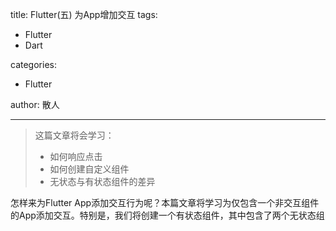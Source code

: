 title: Flutter(五) 为App增加交互
tags:
  - Flutter
  - Dart

categories:
  - Flutter

author: 散人

---

> 这篇文章将会学习：
> - 如何响应点击
> - 如何创建自定义组件
> - 无状态与有状态组件的差异

怎样来为Flutter App添加交互行为呢？本篇文章将学习为仅包含一个非交互组件的App添加交互。特别是，我们将创建一个有状态组件，其中包含了两个无状态组
<!--stackedit_data:
eyJoaXN0b3J5IjpbLTc1MTI3MzU0MywtMjM4OTUwNTEzLDE3MD
U0MjQ0MDldfQ==
-->